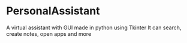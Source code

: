 # PersonalAssistant
A virtual assistant with GUI made in python using Tkinter
It can search, create notes, open apps and more
